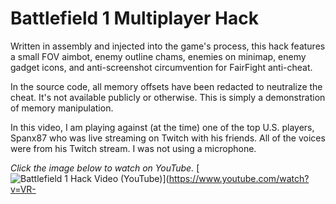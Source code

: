 # Battlefield 1 Multiplayer Hack

Written in assembly and injected into the game's process, this hack features a small FOV aimbot, enemy outline chams, enemies on minimap, enemy gadget icons, and anti-screenshot circumvention for FairFight anti-cheat.

In the source code, all memory offsets have been redacted to neutralize the cheat. It's not available publicly or otherwise. This is simply a demonstration of memory manipulation.

In this video, I am playing against (at the time) one of the top U.S. players, Spanx87 who was live streaming on Twitch with his friends. All of the voices were from his Twitch stream. I was not using a microphone.

*Click the image below to watch on YouTube.*
[![Battlefield 1 Hack Video (YouTube)](https://img.youtube.com/vi/VR-GhfqmRGI/maxresdefault.jpg)](https://www.youtube.com/watch?v=VR-
